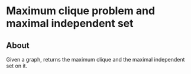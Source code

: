 # Maximum clique problem and maximal independent set

## About
Given a graph, returns the maximum clique and the maximal independent set on it.